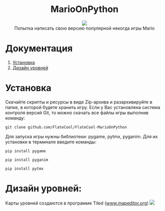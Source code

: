 <div align="center">

# MarioOnPython
<img src="https://drive.google.com/uc?id=12Mu-TJ2JPKRQrizD7yxV7S_-pXlDwEtx">
<br /> 
Попытка написать свою версию популярной некогда игры Mario

</div>


Документация
===============================================================================
1. [Установка](#installation)
2. [Дизайн уровней](#level-design)


Установка
===============================================================================
Скачайте скрипты и ресурсы в виде Zip-архива и разархивируйте в папке, в которой будете хранить игру. 
Если у Вас установлена система контроля версий Git, то можно скачать все файлы игры выполнив команду:    

    git clone github.com/FlateCool/FlateCool-MarioOnPython  

Для запуска игры нужны библиотеки: pygame, pytmx, pyganim. Для их установки в терминале введите команды:

    pip install pygame
    
    pip install pyganim
    
    pip install pytmx
    
Дизайн уровней:
===============================================================================
Карты уровней создаются в программе Tiled (www.mapeditor.org)
<img src="https://www.mapeditor.org/img/tiled-logo-header.png">







